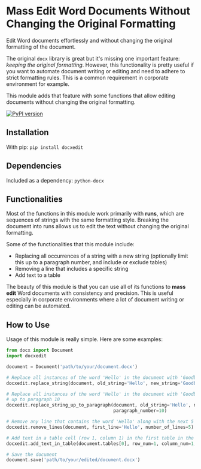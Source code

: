 # Mass Edit Word Documents Without Changing the Original Formatting

Edit Word documents effortlessly and without changing the original formatting of the document. 

The original `docx` library is great but it's missing one important feature: *keeping the original formatting*.
However, this functionality is pretty useful if you want to automate document writing or editing and need to adhere to strict formatting rules. This is a common requirement in corporate environment for example.

This module adds that feature with some functions that allow editing documents without changing the original formatting.

[![PyPI version](https://badge.fury.io/py/docxedit.svg)](https://badge.fury.io/py/docxedit)

## Installation

With pip: `pip install docxedit`

## Dependencies

Included as a dependency: `python-docx`

## Functionalities
Most of the functions in this module work primarily with **runs**, which are sequences of strings with the same formatting style. Breaking the document into runs allows us to edit the text without changing the original formatting.

Some of the functionalities that this module include:
- Replacing all occurrences of a string with a new string (optionally limit this up to a paragraph number, and include or exclude tables)
- Removing a line that includes a specific string
- Add text to a table

The beauty of this module is that you can use all of its functions to **mass edit** Word documents with consistency and precision. This is useful especially in corporate environments where a lot of document writing or editing can be automated. 


## How to Use

Usage of this module is really simple. Here are some examples:

```python
from docx import Document
import docxedit

document = Document('path/to/your/document.docx')

# Replace all instances of the word 'Hello' in the document with 'Goodbye' (including tables)
docxedit.replace_string(document, old_string='Hello', new_string='Goodbye')

# Replace all instances of the word 'Hello' in the document with 'Goodbye' but only
# up to paragraph 10
docxedit.replace_string_up_to_paragraph(document, old_string='Hello', new_string='Goodbye', 
                                        paragraph_number=10)

# Remove any line that contains the word 'Hello' along with the next 5 lines after that
docxedit.remove_lines(document, first_line='Hello', number_of_lines=5)

# Add text in a table cell (row 1, column 1) in the first table in the document
docxedit.add_text_in_table(document.tables[0], row_num=1, column_num=1, new_string='Hello')

# Save the document
document.save('path/to/your/edited/document.docx')
```
